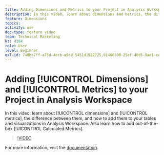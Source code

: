 ```yaml
---
title: Adding Dimensions and Metrics to your Project in Analysis Workspace
description: In this video, learn about dimensions and metrics, the difference between them, and how to add them to your tables and visualizations in Analysis Workspace. Also learn how to add out-of-the-box Calculated Metrics.
feature: Dimensions
topics: 
activity: use
doc-type: feature video
team: Technical Marketing
kt: 4104
role: User
level: Beginner
exl-id: 748ba7ff-a75d-4ecb-a5d8-5451d1922725,01466500-25ef-40d5-9ae1-ce1e0e92b0b5
---
```

# Adding [!UICONTROL Dimensions] and [!UICONTROL Metrics] to your Project in Analysis Workspace

In this video, learn about [!UICONTROL dimensions] and [!UICONTROL metrics], the difference between them, and how to add them to your tables and visualizations in Analysis Workspace. Also learn how to add out-of-the-box [!UICONTROL Calculated Metrics].

>[!VIDEO](https://video.tv.adobe.com/v/30606/?quality=12)

For more information, visit the [documentation](https://experienceleague.adobe.com/docs/analytics/analyze/analysis-workspace/components/analysis-workspace-components.html).
